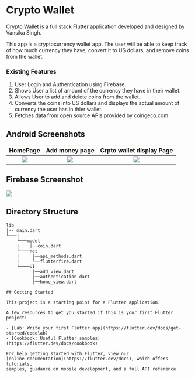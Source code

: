 # Crypto Wallet

Crypto Wallet is a full stack Flutter application developed and designed by Vansika Singh. 

This app is a cryptocurrency wallet app. The user will be able to keep track of how much currency they have, convert it to US dollars, and remove coins from the wallet.

### Existing Features

1. User Login and Authentication using Firebase. 
2. Shows User a list of amount of the currency they have in their wallet.
3. Allows User to add and delete coins from the wallet.
4. Converts the coins into US dollars and displays the actual amount of currency the user has in thier wallet.
5. Fetches data from open source APIs provided by coingeco.com. 


## Android Screenshots 

  HomePage           |   Add money page | Crpto wallet display Page 
:-------------------------:|:-------------------------: |:-------------------------:
![](https://user-images.githubusercontent.com/71205815/130982252-a18af86c-d49a-44b6-9e52-5e59adafcbad.jpeg)|![](https://user-images.githubusercontent.com/71205815/130982257-75b6f3b4-9a14-4a7e-b7e5-0c5dcd35bd5c.jpeg) |![](https://user-images.githubusercontent.com/71205815/130982852-3e7bf32d-47d8-430d-bdea-26d6a8fb9dec.jpeg) 

## Firebase Screenshot

![](https://user-images.githubusercontent.com/71205815/130983331-eb7c2208-6118-4ffc-b58b-bc111b74d22a.png)

## Directory Structure
```
lib
│-- main.dart    
└───|
    └───model
    |    │──coin.dart
    └────net
    |     │──api_methods.dart
    |     └──flutterfire.dart 
    └────UI
          │──add_view.dart
          |──authentication.dart
          │──home_view.dart

## Getting Started

This project is a starting point for a Flutter application.

A few resources to get you started if this is your first Flutter project:

- [Lab: Write your first Flutter app](https://flutter.dev/docs/get-started/codelab)
- [Cookbook: Useful Flutter samples](https://flutter.dev/docs/cookbook)

For help getting started with Flutter, view our
[online documentation](https://flutter.dev/docs), which offers tutorials,
samples, guidance on mobile development, and a full API reference.
